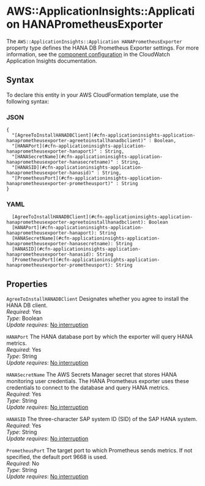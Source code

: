 # AWS::ApplicationInsights::Application HANAPrometheusExporter<a name="aws-properties-applicationinsights-application-hanaprometheusexporter"></a>

The `AWS::ApplicationInsights::Application HANAPrometheusExporter` property type defines the HANA DB Prometheus Exporter settings\. For more information, see the [component configuration](https://docs.aws.amazon.com/AmazonCloudWatch/latest/monitoring/component-config-sections.html#component-configuration-prometheus) in the CloudWatch Application Insights documentation\.

## Syntax<a name="aws-properties-applicationinsights-application-hanaprometheusexporter-syntax"></a>

To declare this entity in your AWS CloudFormation template, use the following syntax:

### JSON<a name="aws-properties-applicationinsights-application-hanaprometheusexporter-syntax.json"></a>

```
{
  "[AgreeToInstallHANADBClient](#cfn-applicationinsights-application-hanaprometheusexporter-agreetoinstallhanadbclient)" : Boolean,
  "[HANAPort](#cfn-applicationinsights-application-hanaprometheusexporter-hanaport)" : String,
  "[HANASecretName](#cfn-applicationinsights-application-hanaprometheusexporter-hanasecretname)" : String,
  "[HANASID](#cfn-applicationinsights-application-hanaprometheusexporter-hanasid)" : String,
  "[PrometheusPort](#cfn-applicationinsights-application-hanaprometheusexporter-prometheusport)" : String
}
```

### YAML<a name="aws-properties-applicationinsights-application-hanaprometheusexporter-syntax.yaml"></a>

```
  [AgreeToInstallHANADBClient](#cfn-applicationinsights-application-hanaprometheusexporter-agreetoinstallhanadbclient): Boolean
  [HANAPort](#cfn-applicationinsights-application-hanaprometheusexporter-hanaport): String
  [HANASecretName](#cfn-applicationinsights-application-hanaprometheusexporter-hanasecretname): String
  [HANASID](#cfn-applicationinsights-application-hanaprometheusexporter-hanasid): String
  [PrometheusPort](#cfn-applicationinsights-application-hanaprometheusexporter-prometheusport): String
```

## Properties<a name="aws-properties-applicationinsights-application-hanaprometheusexporter-properties"></a>

`AgreeToInstallHANADBClient` <a name="cfn-applicationinsights-application-hanaprometheusexporter-agreetoinstallhanadbclient"></a>
Designates whether you agree to install the HANA DB client\.  
_Required_: Yes  
_Type_: Boolean  
_Update requires_: [No interruption](https://docs.aws.amazon.com/AWSCloudFormation/latest/UserGuide/using-cfn-updating-stacks-update-behaviors.html#update-no-interrupt)

`HANAPort` <a name="cfn-applicationinsights-application-hanaprometheusexporter-hanaport"></a>
The HANA database port by which the exporter will query HANA metrics\.  
_Required_: Yes  
_Type_: String  
_Update requires_: [No interruption](https://docs.aws.amazon.com/AWSCloudFormation/latest/UserGuide/using-cfn-updating-stacks-update-behaviors.html#update-no-interrupt)

`HANASecretName` <a name="cfn-applicationinsights-application-hanaprometheusexporter-hanasecretname"></a>
The AWS Secrets Manager secret that stores HANA monitoring user credentials\. The HANA Prometheus exporter uses these credentials to connect to the database and query HANA metrics\.  
_Required_: Yes  
_Type_: String  
_Update requires_: [No interruption](https://docs.aws.amazon.com/AWSCloudFormation/latest/UserGuide/using-cfn-updating-stacks-update-behaviors.html#update-no-interrupt)

`HANASID` <a name="cfn-applicationinsights-application-hanaprometheusexporter-hanasid"></a>
The three\-character SAP system ID \(SID\) of the SAP HANA system\.  
_Required_: Yes  
_Type_: String  
_Update requires_: [No interruption](https://docs.aws.amazon.com/AWSCloudFormation/latest/UserGuide/using-cfn-updating-stacks-update-behaviors.html#update-no-interrupt)

`PrometheusPort` <a name="cfn-applicationinsights-application-hanaprometheusexporter-prometheusport"></a>
The target port to which Prometheus sends metrics\. If not specified, the default port 9668 is used\.  
_Required_: No  
_Type_: String  
_Update requires_: [No interruption](https://docs.aws.amazon.com/AWSCloudFormation/latest/UserGuide/using-cfn-updating-stacks-update-behaviors.html#update-no-interrupt)
